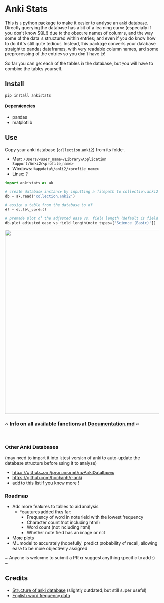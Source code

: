 # Anki Stats
This is a python package to make it easier to analyse an anki database. Directly querying the database has a bit of a learning curve (especially if you don't know SQL!) due to the obscure names of columns, and the way some of the data is structured within entries; and even if you do know how to do it it's still quite tedious. Instead, this package converts your database straight to pandas dataframes, with very readable column names, and some preprocessing of the entries so you don't have to!

So far you can get each of the tables in the database, but you will have to combine the tables yourself.

## Install
```shell
pip install ankistats
```
#### Dependencies
- pandas
- matplotlib

## Use
Copy your anki database (`collection.anki2`) from its folder.
- Mac: `/Users/<user_name>/Library/Application Support/Anki2/<profile_name>`
- Windows: `%appdata%/anki2/<profile_name>`
- Linux: ?
```py
import ankistats as ak

# create database instance by inputting a filepath to collection.anki2
db = ak.read('collection.anki2')

# assign a table from the database to df
df = db.tbl_cards()

# premade plot of the adjusted ease vs. field length (default is field 2; usually answer field)
db.plot_adjusted_ease_vs_field_length(note_types=['Science (Basic)'])
```
<img width=600 src="https://i.postimg.cc/0yWgFvyW/plot.png">

<br>

### ~ Info on all available functions at [Documentation.md](./Documentation.md) ~

<br>

### Other Anki Databases
(may need to import it into latest version of anki to auto-update the database structure before using it to analyse)

- https://github.com/jpromanonet/myAnkiDataBases
- https://github.com/hochanh/r-anki
- add to this list if you know more !

### Roadmap
- Add more features to tables to aid analysis
  - Feautures added thus far:
    - Frequency of word in note field with the lowest frequency
    - Character count (not including html)
    - Word count (not including html)
    - Whether note field has an image or not
- More plots
- ML model to accurately (hopefully) predict probability of recall, allowing ease to be more objectively assigned

~ Anyone is welcome to submit a PR or suggest anything specific to add :) ~

## Credits
- [Structure of anki database](https://github.com/ankidroid/Anki-Android/wiki/Database-Structure) (slightly outdated, but still super useful)
- [English word frequency data](https://www.kaggle.com/rtatman/english-word-frequency)
